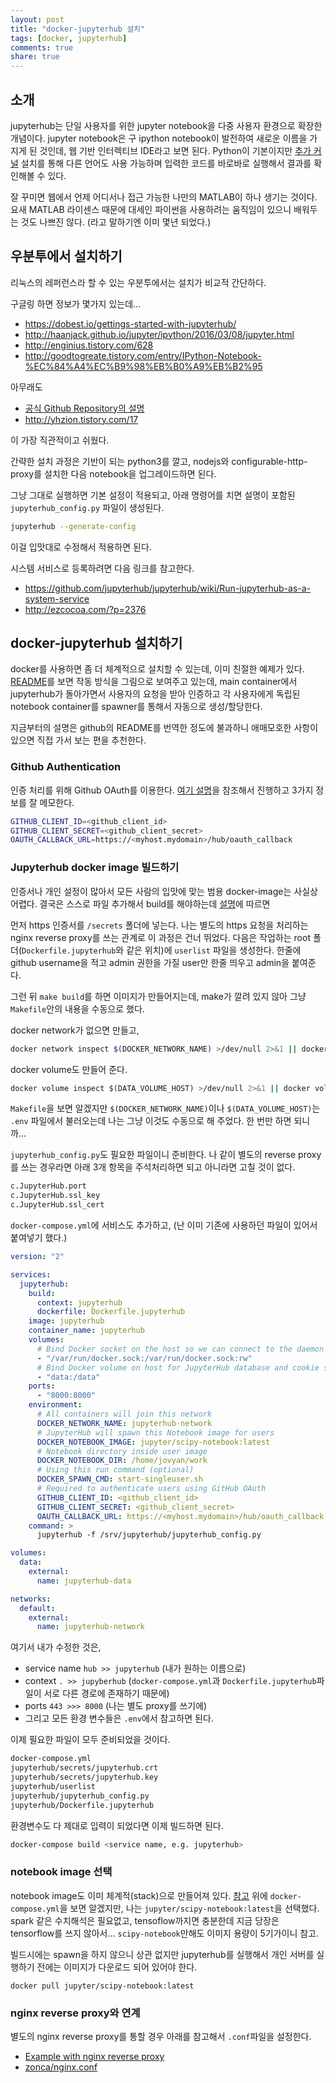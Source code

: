 ```yaml
---
layout: post
title: "docker-jupyterhub 설치"
tags: [docker, jupyterhub]
comments: true
share: true
---
```


## 소개

jupyterhub는 단일 사용자를 위한 jupyter notebook을 다중 사용자 환경으로 확장한 개념이다. jupyter notebook은 구 ipython notebook이 발전하여 새로운 이름을 가지게 된 것인데, 웹 기반 인터렉티브 IDE라고 보면 된다. Python이 기본이지만 [추가 커널](https://github.com/jupyter/jupyter/wiki/Jupyter-kernels) 설치를 통해 다른 언어도 사용 가능하며 입력한 코드를 바로바로 실행해서 결과를 확인해볼 수 있다.

잘 꾸미면 웹에서 언제 어디서나 접근 가능한 나만의 MATLAB이 하나 생기는 것이다. 요새 MATLAB 라이센스 때문에 대세인 파이썬을 사용하려는 움직임이 있으니 배워두는 것도 나쁘진 않다. (라고 말하기엔 이미 몇년 되었다.)

## 우분투에서 설치하기

리눅스의 레퍼런스라 할 수 있는 우분투에서는 설치가 비교적 간단하다.

구글링 하면 정보가 몇가지 있는데...

* <https://dobest.io/gettings-started-with-jupyterhub/>
* <http://haanjack.github.io/jupyter/ipython/2016/03/08/jupyter.html>
* <http://enginius.tistory.com/628>
* <http://goodtogreate.tistory.com/entry/IPython-Notebook-%EC%84%A4%EC%B9%98%EB%B0%A9%EB%B2%95>

아무래도

* [공식 Github Repository의 설명](https://github.com/jupyterhub/jupyterhub)
* <http://yhzion.tistory.com/17>

이 가장 직관적이고 쉬웠다.

간략한 설치 과정은 기반이 되는 python3를 깔고, nodejs와 configurable-http-proxy를 설치한 다음 notebook을 업그레이드하면 된다.

그냥 그대로 실행하면 기본 설정이 적용되고, 아래 명령어를 치면 설명이 포함된 ```jupyterhub_config.py``` 파일이 생성된다.

```bash
jupyterhub --generate-config
```

이걸 입맛대로 수정해서 적용하면 된다.

시스템 서비스로 등록하려면 다음 링크를 참고한다.

* <https://github.com/jupyterhub/jupyterhub/wiki/Run-jupyterhub-as-a-system-service>
* <http://ezcocoa.com/?p=2376>


## docker-jupyterhub 설치하기
docker를 사용하면 좀 더 체계적으로 설치할 수 있는데, 이미 친절한 예제가 있다. [README](https://github.com/jupyterhub/jupyterhub-deploy-docker#jupyterhub-deploy-docker)를 보면 작동 방식을 그림으로 보여주고 있는데, main container에서 jupyterhub가 돌아가면서 사용자의 요청을 받아 인증하고 각 사용자에게 독립된 notebook container를 spawner를 통해서 자동으로 생성/할당한다.

지금부터의 설명은 github의 README를 번역한 정도에 불과하니 애매모호한 사항이 있으면 직접 가서 보는 편을 추천한다.

### Github Authentication

인증 처리를 위해 Github OAuth를 이용한다. [여기 설명](https://github.com/jupyterhub/jupyterhub-deploy-docker#setup-github-authentication)을 참조해서 진행하고 3가지 정보를 잘 메모한다.

```bash
GITHUB_CLIENT_ID=<github_client_id>
GITHUB_CLIENT_SECRET=<github_client_secret>
OAUTH_CALLBACK_URL=https://<myhost.mydomain>/hub/oauth_callback
```

### Jupyterhub docker image 빌드하기

인증서나 개인 설정이 많아서 모든 사람의 입맛에 맞는 범용 docker-image는 사실상 어렵다. 결국은 스스로 파일 추가해서 build를 해야하는데 [설명](https://github.com/jupyterhub/jupyterhub-deploy-docker#build-the-jupyterhub-docker-image)에 따르면

먼저 https 인증서를 ```/secrets``` 폴더에 넣는다. 나는 별도의 https 요청을 처리하는 nginx reverse proxy를 쓰는 관계로 이 과정은 건너 뛰었다. 다음은 작업하는 root 폴더(```Dockerfile.jupyterhub```와 같은 위치)에 ```userlist``` 파일을 생성한다. 한줄에 github username을 적고 admin 권한을 가질 user만 한줄 띄우고 admin을 붙여준다.

그런 뒤 ```make build```를 하면 이미지가 만들어지는데, make가 깔려 있지 않아 그냥 ```Makefile```안의 내용을 수동으로 했다.

docker network가 없으면 만들고,

```bash
docker network inspect $(DOCKER_NETWORK_NAME) >/dev/null 2>&1 || docker network create $(DOCKER_NETWORK_NAME)
```

docker volume도 만들어 준다.

```bash
docker volume inspect $(DATA_VOLUME_HOST) >/dev/null 2>&1 || docker volume create --name $(DATA_VOLUME_HOST)
```

```Makefile```을 보면 알겠지만 ```$(DOCKER_NETWORK_NAME)```이나 ```$(DATA_VOLUME_HOST)```는 ```.env``` 파일에서 불러오는데 나는 그냥 이것도 수동으로 해 주었다. 한 번만 하면 되니까...

```jupyterhub_config.py```도 필요한 파일이니 준비한다. 나 같이 별도의 reverse proxy를 쓰는 경우라면 아래 3개 항목을 주석처리하면 되고 아니라면 고칠 것이 없다.

```bash
c.JupyterHub.port
c.JupyterHub.ssl_key
c.JupyterHub.ssl_cert
```

```docker-compose.yml```에 서비스도 추가하고, (난 이미 기존에 사용하던 파일이 있어서 붙여넣기 했다.)

```yml
version: "2"

services:
  jupyterhub:
    build:
      context: jupyterhub
      dockerfile: Dockerfile.jupyterhub
    image: jupyterhub
    container_name: jupyterhub
    volumes:
      # Bind Docker socket on the host so we can connect to the daemon from within the container
      - "/var/run/docker.sock:/var/run/docker.sock:rw"
      # Bind Docker volume on host for JupyterHub database and cookie secrets
      - "data:/data"
    ports:
      - "8000:8000"
    environment:
      # All containers will join this network
      DOCKER_NETWORK_NAME: jupyterhub-network
      # JupyterHub will spawn this Notebook image for users
      DOCKER_NOTEBOOK_IMAGE: jupyter/scipy-notebook:latest
      # Notebook directory inside user image
      DOCKER_NOTEBOOK_DIR: /home/jovyan/work
      # Using this run command (optional)
      DOCKER_SPAWN_CMD: start-singleuser.sh
      # Required to authenticate users using GitHub OAuth
      GITHUB_CLIENT_ID: <github_client_id>
      GITHUB_CLIENT_SECRET: <github_client_secret>
      OAUTH_CALLBACK_URL: https://<myhost.mydomain>/hub/oauth_callback
    command: >
      jupyterhub -f /srv/jupyterhub/jupyterhub_config.py

volumes:
  data:
    external:
      name: jupyterhub-data

networks:
  default:
    external:
      name: jupyterhub-network
```

여기서 내가 수정한 것은,

* service name ```hub >> jupyterhub``` (내가 원하는 이름으로)
* context ```. >> jupyberhub``` (```docker-compose.yml```과 ```Dockerfile.jupyterhub```파일이 서로 다른 경로에 존재하기 때문에)
* ports ```443 >>> 8000``` (나는 별도 proxy를 쓰기에)
* 그리고 모든 환경 변수들은 ```.env```에서 참고하면 된다.

이제 필요한 파일이 모두 준비되었을 것이다.

```bash
docker-compose.yml
jupyterhub/secrets/jupyterhub.crt
jupyterhub/secrets/jupyterhub.key
jupyterhub/userlist
jupyterhub/jupyterhub_config.py
jupyterhub/Dockerfile.jupyterhub
```

환경변수도 다 제대로 입력이 되었다면 이제 빌드하면 된다.

```bash
docker-compose build <service name, e.g. jupyterhub>
```

### notebook image 선택

notebook image도 이미 체계적(stack)으로 만들어져 있다. [참고](https://github.com/jupyter/docker-stacks) 위에 ```docker-compose.yml```을 보면 알겠지만, 나는 ```jupyter/scipy-notebook:latest```을 선택했다. spark 같은 수치해석은 필요없고, tensoflow까지면 충분한데 지금 당장은 tensorflow를 쓰지 않아서... ```scipy-notebook```만해도 이미지 용량이 5기가이니 참고.

빌드시에는 spawn을 하지 않으니 상관 없지만 jupyterhub를 실행해서 개인  서버를 실행하기 전에는 이미지가 다운로드 되어 있어야 한다.
```
docker pull jupyter/scipy-notebook:latest
```

### nginx reverse proxy와 연계

별도의 nginx reverse proxy를 통할 경우 아래를 참고해서 ```.conf```파일을 설정한다.

* [Example with nginx reverse proxy](http://jupyterhub.readthedocs.io/en/latest/config-examples.html#example-with-nginx-reverse-proxy)
* [zonca/nginx.conf](https://gist.github.com/zonca/08c413a37401bdc9d2a7f65a7af44462#file-nginx-conf-L48)
